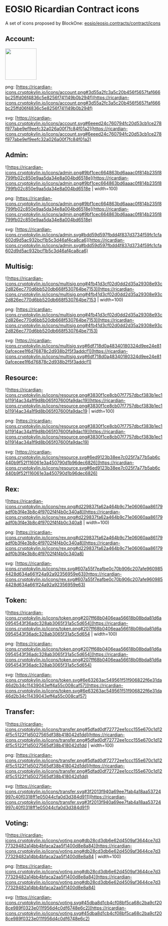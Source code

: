 # EOSIO Ricardian Contract icons

A set of icons proposed by BlockOne: [eosio/eosio.contracts/contract/icons](https://github.com/EOSIO/eosio.contracts/tree/release/1.7.x/contracts/icons)

## Account:
<img src="https://ricardian-icons.cryptokylin.io/icons/account.png#3d55a2fc3a5c20b456f5657faf666bc25ffd06f4836c5e8256f741149b0b294f" width="100" height="100"/>

png: [https://ricardian-icons.cryptokylin.io/icons/account.png#3d55a2fc3a5c20b456f5657faf666bc25ffd06f4836c5e8256f741149b0b294f](https://ricardian-icons.cryptokylin.io/icons/account.png#3d55a2fc3a5c20b456f5657faf666bc25ffd06f4836c5e8256f741149b0b294f)

svg: [https://ricardian-icons.cryptokylin.io/icons/account.svg#6eeed24c760794fc20d53cb1ce278f977abe9ef9eefc32a026a00f7fc84f01a2](https://ricardian-icons.cryptokylin.io/icons/account.svg#6eeed24c760794fc20d53cb1ce278f977abe9ef9eefc32a026a00f7fc84f01a2)

## Admin:
![https://ricardian-icons.cryptokylin.io/icons/admin.png#9bf1cec664863bd6aaac0f814b235f8799fb02c850e9aa5da34e8a004bd6518e](https://ricardian-icons.cryptokylin.io/icons/admin.png#9bf1cec664863bd6aaac0f814b235f8799fb02c850e9aa5da34e8a004bd6518e | width=100)

png: [https://ricardian-icons.cryptokylin.io/icons/admin.png#9bf1cec664863bd6aaac0f814b235f8799fb02c850e9aa5da34e8a004bd6518e](https://ricardian-icons.cryptokylin.io/icons/admin.png#9bf1cec664863bd6aaac0f814b235f8799fb02c850e9aa5da34e8a004bd6518e)

svg: [https://ricardian-icons.cryptokylin.io/icons/admin.svg#bdd59d597fbdd4f837d3734f59fc1cfa602d9d5ac932bcf1b5c3d46af4ca8ca6](https://ricardian-icons.cryptokylin.io/icons/admin.svg#bdd59d597fbdd4f837d3734f59fc1cfa602d9d5ac932bcf1b5c3d46af4ca8ca6)

## Multisig:
![https://ricardian-icons.cryptokylin.io/icons/multisig.png#4fb41d3cf02d0dd2d35a29308e93c2d826ec770d6bb520db668f530764be7153](https://ricardian-icons.cryptokylin.io/icons/multisig.png#4fb41d3cf02d0dd2d35a29308e93c2d826ec770d6bb520db668f530764be7153 | width=100)

png: [https://ricardian-icons.cryptokylin.io/icons/multisig.png#4fb41d3cf02d0dd2d35a29308e93c2d826ec770d6bb520db668f530764be7153](https://ricardian-icons.cryptokylin.io/icons/multisig.png#4fb41d3cf02d0dd2d35a29308e93c2d826ec770d6bb520db668f530764be7153)

svg: [https://ricardian-icons.cryptokylin.io/icons/multisig.svg#6df718d0a48340180324d9ee24e810afcecee1f6d76878c2d938b2f5f3addcf1](https://ricardian-icons.cryptokylin.io/icons/multisig.svg#6df718d0a48340180324d9ee24e810afcecee1f6d76878c2d938b2f5f3addcf1)


## Resource:
![https://ricardian-icons.cryptokylin.io/icons/resource.png#3830f1ce8cb07f7757dbcf383b1ec1b11914ac34a1f9d8b065f07600fa9dac19](https://ricardian-icons.cryptokylin.io/icons/resource.png#3830f1ce8cb07f7757dbcf383b1ec1b11914ac34a1f9d8b065f07600fa9dac19 | width=100)

png: [https://ricardian-icons.cryptokylin.io/icons/resource.png#3830f1ce8cb07f7757dbcf383b1ec1b11914ac34a1f9d8b065f07600fa9dac19](https://ricardian-icons.cryptokylin.io/icons/resource.png#3830f1ce8cb07f7757dbcf383b1ec1b11914ac34a1f9d8b065f07600fa9dac19)

svg: [https://ricardian-icons.cryptokylin.io/icons/resource.svg#6ed9123b38ee7c025f7a77b5ab6c440b9f52f116061e3a450790d1b96dec6826](https://ricardian-icons.cryptokylin.io/icons/resource.svg#6ed9123b38ee7c025f7a77b5ab6c440b9f52f116061e3a450790d1b96dec6826)


## Rex:
![https://ricardian-icons.cryptokylin.io/icons/rex.png#d229837fa62a464b9c71e06060aa86179adf0b3f4e3b8c4f9702f4f4b0c340a8](https://ricardian-icons.cryptokylin.io/icons/rex.png#d229837fa62a464b9c71e06060aa86179adf0b3f4e3b8c4f9702f4f4b0c340a8 | width=100)

png: [https://ricardian-icons.cryptokylin.io/icons/rex.png#d229837fa62a464b9c71e06060aa86179adf0b3f4e3b8c4f9702f4f4b0c340a8](https://ricardian-icons.cryptokylin.io/icons/rex.png#d229837fa62a464b9c71e06060aa86179adf0b3f4e3b8c4f9702f4f4b0c340a8)

svg: [https://ricardian-icons.cryptokylin.io/icons/rex.svg#607a55f7eafbe0c70b906c207afe9609854428d634a661f24a92a92356959e63](https://ricardian-icons.cryptokylin.io/icons/rex.svg#607a55f7eafbe0c70b906c207afe9609854428d634a661f24a92a92356959e63)


## Token:
![https://ricardian-icons.cryptokylin.io/icons/token.png#207ff68b0406eaa56618b08bda81d6a0954543f36adc328ab3065f31a5c5d654](https://ricardian-icons.cryptokylin.io/icons/token.png#207ff68b0406eaa56618b08bda81d6a0954543f36adc328ab3065f31a5c5d654 | width=100)

png: [https://ricardian-icons.cryptokylin.io/icons/token.png#207ff68b0406eaa56618b08bda81d6a0954543f36adc328ab3065f31a5c5d654](https://ricardian-icons.cryptokylin.io/icons/token.png#207ff68b0406eaa56618b08bda81d6a0954543f36adc328ab3065f31a5c5d654)

svg: [https://ricardian-icons.cryptokylin.io/icons/token.svg#6e63263ac549561f51f906822f6e31da46d2b34c11439043eff4a55c008caf57](https://ricardian-icons.cryptokylin.io/icons/token.svg#6e63263ac549561f51f906822f6e31da46d2b34c11439043eff4a55c008caf57)


## Transfer:
![https://ricardian-icons.cryptokylin.io/icons/transfer.png#5dfad0df72772ee1ccc155e670c1d124f5c5122f1d5027565df38b418042d1dd](https://ricardian-icons.cryptokylin.io/icons/transfer.png#5dfad0df72772ee1ccc155e670c1d124f5c5122f1d5027565df38b418042d1dd | width=100)

png: [https://ricardian-icons.cryptokylin.io/icons/transfer.png#5dfad0df72772ee1ccc155e670c1d124f5c5122f1d5027565df38b418042d1dd](https://ricardian-icons.cryptokylin.io/icons/transfer.png#5dfad0df72772ee1ccc155e670c1d124f5c5122f1d5027565df38b418042d1dd)

svg: [https://ricardian-icons.cryptokylin.io/icons/transfer.svg#3f2013f940a69ee7fab4a18aa53724997c40f0318ff1e05044cfa0d3d384d911](https://ricardian-icons.cryptokylin.io/icons/transfer.svg#3f2013f940a69ee7fab4a18aa53724997c40f0318ff1e05044cfa0d3d384d911)


## Voting:
![https://ricardian-icons.cryptokylin.io/icons/voting.png#db28cd3db6e62d4509af3644ce7d377329482a14bb4bfaca2aa5f1400d8e8a84](https://ricardian-icons.cryptokylin.io/icons/voting.png#db28cd3db6e62d4509af3644ce7d377329482a14bb4bfaca2aa5f1400d8e8a84 | width=100)

png: [https://ricardian-icons.cryptokylin.io/icons/voting.png#db28cd3db6e62d4509af3644ce7d377329482a14bb4bfaca2aa5f1400d8e8a84](https://ricardian-icons.cryptokylin.io/icons/voting.png#db28cd3db6e62d4509af3644ce7d377329482a14bb4bfaca2aa5f1400d8e8a84)

svg: [https://ricardian-icons.cryptokylin.io/icons/voting.svg#45dba8d1cb4cf08bf5ca68c2ba9cf208ce989f0323e011f956d4c0df6748e6c2](https://ricardian-icons.cryptokylin.io/icons/voting.svg#45dba8d1cb4cf08bf5ca68c2ba9cf208ce989f0323e011f956d4c0df6748e6c2)

